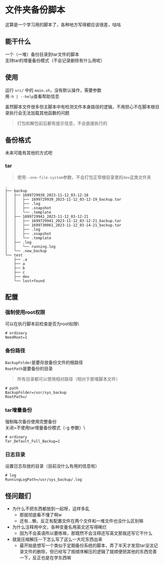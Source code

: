 # 文件夹备份脚本

这算是一个学习用的脚本了，各种地方写得都应该很差，咕咕

## 能干什么

一个（一堆）备份目录到tar文件的脚本\
支持tar的增量备份模式（不会记录删除有什么用呢）

## 使用

运行 `src/` 中的 `main.sh`，没有默认操作，需要参数\
用`-h | --help`查看帮助信息

虽然脚本文件很多但主脚本中有检测文件本身路径的逻辑，不用担心不在脚本根目录执行会无法加载其他函数的问题

> 打包和解包前后都有提示信息，不会直接执行的

## 备份格式

未来可能有其他的方式吧

### tar

> 使用`--one-file-system`参数，不会打包正常根目录里的`dev`这类文件夹

```text
.
├── backup
│   ├── 1699729938_2023-11-12_03-12-18
│   │   ├── 1699729939_2023-11-12_03-12-19_backup.tar
│   │   ├── .log
│   │   ├── .snapshot
│   │   └── .template
│   ├── 1699729941_2023-11-12_03-12-21
│   │   ├── 1699729941_2023-11-12_03-12-21_backup.tar
│   │   ├── 1699730061_2023-11-12_03-14-21_backup.tar
│   │   ├── .log
│   │   ├── .snapshot
│   │   └── .template
│   ├── .log
│   │   └── running.log
│   └── .now_backup
└── test
    ├── .a
    ├── a
    ├── b
    ├── c
    ├── dev
    └── lost+found
```

## 配置

### 强制使用root权限

可以在执行脚本前检查是否为root权限\

```shell
# ordinary
NeedRoot=1
```

### 备份路径

`BackupFolder`是要存放备份文件的根路径\
`RootPath`是要备份的目录

> 所有目录都可以使用相对路径（相对于那堆脚本文件）

```shell
# path
BackupFolder=/usr/sys_backup
RootPath=/
```

### tar增量备份

强制每次备份使用完整备份\
关闭=不使用tar增量备份模式（-g 参数）\

```shell
# ordinary
Tar_Default_Full_Backup=1
```

### 日志目录

设置日志存放的目录（目前没什么有用的信息啦）

```shell
# log
RunningLogPath=/usr/sys_backup/.log
```

## 怪问题们

- 为什么不把东西都放到一起呀，这样多乱
  - 那就彻底看不懂了啊w
  - 还有...懒，反正有配置文件在两个文件和一堆文件也没什么区别嘛
- 为什么注释用中文，各种变量名用英文还写得稀烂
  - 因为不会英语所以要练嘛，那既然不会注释还写英文那我还写它干什么
- 就是压缩解压一下怎么写了这么一大坨东西出来
  - 最开始是想写一个类似于定期备份系统的脚本，弄了半天才发现tar没法记录文件的删除，但已经写了按顺序解压的逻辑了就顺便把其他的东西完善一下，反正也是在学东西嘛
